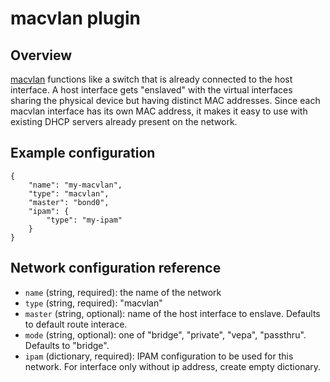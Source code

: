 # macvlan plugin

## Overview

[macvlan](http://backreference.org/2014/03/20/some-notes-on-macvlanmacvtap/) functions like a switch that is already connected to the host interface.
A host interface gets "enslaved" with the virtual interfaces sharing the physical device but having distinct MAC addresses.
Since each macvlan interface has its own MAC address, it makes it easy to use with existing DHCP servers already present on the network.

## Example configuration

```
{
	"name": "my-macvlan",
	"type": "macvlan",
	"master": "bond0",
	"ipam": {
		"type": "my-ipam"
	}
}
```

## Network configuration reference

* `name` (string, required): the name of the network
* `type` (string, required): "macvlan"
* `master` (string, optional): name of the host interface to enslave. Defaults to default route interace.
* `mode` (string, optional): one of "bridge", "private", "vepa", "passthru". Defaults to "bridge".
* `ipam` (dictionary, required): IPAM configuration to be used for this network. For interface only without ip address, create empty dictionary.
